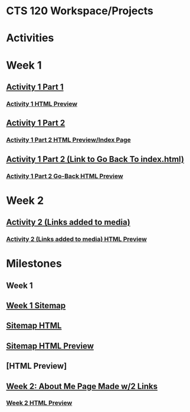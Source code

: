 # CTS 120 Workspace/Projects
# Activities
# Week 1
## [Activity 1 Part 1](/activity1/part1/test.html)
### [Activity 1 HTML Preview](http://htmlpreview.github.io/?https://github.com/jdykstragcu/CST120/blob/main/activity1/part1/test.html)
## [Activity 1 Part 2](/activity1/part2/index.html)
### [Activity 1 Part 2 HTML Preview/Index Page](http://htmlpreview.github.io/?https://github.com/jdykstragcu/CST120/blob/main/activity1/part2/index.html)
## [Activity 1 Part 2 (Link to Go Back To index.html)](/activity1/part2/page2.html)
### [Activity 1 Part 2 Go-Back HTML Preview](http://htmlpreview.github.io/?https://github.com/jdykstragcu/CST120/blob/main/activity1/part2/page2.html)
# Week 2
## [Activity 2 (Links added to media)](/activity2/index.html)
### [Activity 2 (Links added to media) HTML Preview](http://htmlpreview.github.io/?https://github.com/jdykstragcu/CST120/blob/main/activity2/index.html)

# Milestones
## Week 1
## [Week 1 Sitemap](/milestone/sitemap.md)
## [Sitemap HTML](/milestone/drawioexample.html)
## [Sitemap HTML Preview](http://htmlpreview.github.io/?https://github.com/jdykstragcu/CST120/blob/main/milestone/drawioexample.html)
## [HTML Preview]
## [Week 2: About Me Page Made w/2 Links](/milestone/ABOUTME.html)
### [Week 2 HTML Preview](http://htmlpreview.github.io/?https://github.com/jdykstragcu/CST120/blob/main/milestone/ABOUTME.html)